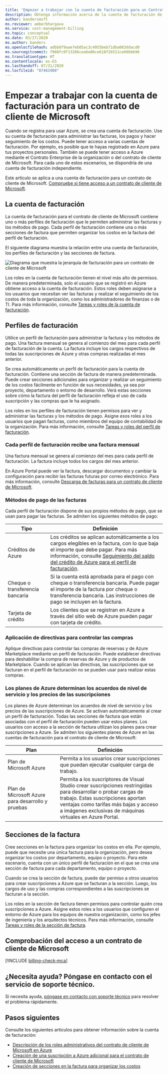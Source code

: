 ```yaml
---
title: 'Empezar a trabajar con la cuenta de facturación para un Contrato de cliente de Microsoft: Azure'
description: Obtenga información acerca de la cuenta de facturación de su Contrato de cliente de Microsoft, incluidos los perfiles de facturación y los métodos de pago mediante factura.
author: bandersmsft
ms.reviewer: amberbhargava
ms.service: cost-management-billing
ms.topic: conceptual
ms.date: 03/27/2020
ms.author: banders
ms.openlocfilehash: adbb8f9aae7eb05ac3c4955beb71dba003ddacd0
ms.sourcegitcommit: f988fc0f13266cea6e86ce618f2b511ce69bbb96
ms.translationtype: HT
ms.contentlocale: es-ES
ms.lasthandoff: 07/31/2020
ms.locfileid: "87461908"
---
```

# <a name="get-started-with-your-microsoft-customer-agreement-billing-account"></a>Empezar a trabajar con la cuenta de facturación para un contrato de cliente de Microsoft

Cuando se registra para usar Azure, se crea una cuenta de facturación. Use su cuenta de facturación para administrar las facturas, los pagos y hacer seguimiento de los costos. Puede tener acceso a varias cuentas de facturación. Por ejemplo, es posible que te hayas registrado en Azure para tus proyectos personales. También se puede tener acceso a Azure mediante el Contrato Enterprise de la organización o del contrato de cliente de Microsoft. Para cada uno de estos escenarios, se dispondría de una cuenta de facturación independiente.

Este artículo se aplica a una cuenta de facturación para un contrato de cliente de Microsoft. [Compruebe si tiene acceso a un contrato de cliente de Microsoft](#check-access-to-a-microsoft-customer-agreement).

## <a name="your-billing-account"></a>La cuenta de facturación

La cuenta de facturación para el contrato de cliente de Microsoft contiene uno o más perfiles de facturación que le permiten administrar las facturas y los métodos de pago. Cada perfil de facturación contiene una o más secciones de factura que permiten organizar los costos en la factura del perfil de facturación.

El siguiente diagrama muestra la relación entre una cuenta de facturación, los perfiles de facturación y las secciones de factura.

![Diagrama que muestra la jerarquía de facturación para un contrato de cliente de Microsoft](./media/mca-overview/mca-billing-hierarchy.png)

Los roles en la cuenta de facturación tienen el nivel más alto de permisos. De manera predeterminada, solo el usuario que se registró en Azure obtiene acceso a la cuenta de facturación. Estos roles deben asignarse a los usuarios que necesitan ver las facturas y realizar el seguimiento de los costos de toda la organización, como los administradores de finanzas o de TI. Para más información, consulte [Tareas y roles de la cuenta de facturación](../manage/understand-mca-roles.md#billing-account-roles-and-tasks).

## <a name="billing-profiles"></a>Perfiles de facturación

Utilice un perfil de facturación para administrar la factura y los métodos de pago. Una factura mensual se genera al comienzo del mes para cada perfil de facturación de la cuenta. La factura incluye los cargos respectivos de todas las suscripciones de Azure y otras compras realizadas el mes anterior.

Se crea automáticamente un perfil de facturación para la cuenta de facturación. Contiene una sección de factura de manera predeterminada. Puede crear secciones adicionales para organizar y realizar un seguimiento de los costos fácilmente en función de sus necesidades, ya sea por proyecto, departamento o entorno de desarrollo. Verá estas secciones sobre cómo la factura del perfil de facturación refleja el uso de cada suscripción y las compras que le ha asignado.

Los roles en los perfiles de facturación tienen permisos para ver y administrar las facturas y los métodos de pago. Asigne esos roles a los usuarios que pagan facturas, como miembros del equipo de contabilidad de la organización. Para más información, consulte [Tareas y roles del perfil de facturación](../manage/understand-mca-roles.md#billing-profile-roles-and-tasks).

### <a name="each-billing-profile-gets-a-monthly-invoice"></a>Cada perfil de facturación recibe una factura mensual

Una factura mensual se genera al comienzo del mes para cada perfil de facturación. La factura incluye todos los cargos del mes anterior.

En Azure Portal puede ver la factura, descargar documentos y cambiar la configuración para recibir las facturas futuras por correo electrónico. Para más información, consulte [Descarga de facturas para un contrato de cliente de Microsoft](../manage/download-azure-invoice-daily-usage-date.md#download-invoices-for-a-microsoft-customer-agreement).

### <a name="invoice-payment-methods"></a>Métodos de pago de las facturas

Cada perfil de facturación dispone de sus propios métodos de pago, que se usan para pagar las facturas. Se admiten los siguientes métodos de pago:

| Tipo             | Definición  |
|------------------|-------------|
|Créditos de Azure    |  Los créditos se aplican automáticamente a los cargos elegibles en la factura, con lo que baja el importe que debe pagar. Para más información, consulte [Seguimiento del saldo del crédito de Azure para el perfil de facturación](../manage/mca-check-azure-credits-balance.md). |
|Cheque o transferencia bancaria | Si la cuenta está aprobada para el pago con cheque o transferencia bancaria. Puede pagar el importe de la factura por cheque o transferencia bancaria. Las instrucciones de pago se incluyen en la factura. |
|Tarjeta de crédito | Los clientes que se registran en Azure a través del sitio web de Azure pueden pagar con tarjeta de crédito. |

### <a name="apply-policies-to-control-purchases"></a>Aplicación de directivas para controlar las compras

Aplique directivas para controlar las compras de reservas y de Azure Marketplace mediante un perfil de facturación. Puede establecer directivas para deshabilitar la compra de reservas de Azure y de productos de Marketplace. Cuando se aplican las directivas, las suscripciones que se facturan en el perfil de facturación no se pueden usar para realizar estas compras.

### <a name="azure-plans-determine-pricing-and-service-level-agreement-for-subscriptions"></a>Los planes de Azure determinan los acuerdos de nivel de servicio y los precios de las suscripciones

Los planes de Azure determinan los acuerdos de nivel de servicio y los precios de las suscripciones de Azure. Se activan automáticamente al crear un perfil de facturación. Todas las secciones de factura que están asociadas con el perfil de facturación pueden usar estos planes. Los usuarios con acceso a la sección de factura utilizan los planes para crear suscripciones a Azure. Se admiten los siguientes planes de Azure en las cuentas de facturación para el contrato de cliente de Microsoft:

| Plan             | Definición  |
|------------------|-------------|
|Plan de Microsoft Azure   | Permita a los usuarios crear suscripciones que puedan ejecutar cualquier carga de trabajo.  |
|Plan de Microsoft Azure para desarrollo y pruebas | Permita a los suscriptores de Visual Studio crear suscripciones restringidas para desarrollar o probar cargas de trabajo. Estas suscripciones aportan ventajas como tarifas más bajas y acceso a imágenes exclusivas de máquinas virtuales en Azure Portal. |

## <a name="invoice-sections"></a>Secciones de la factura

Cree secciones en la factura para organizar los costos en ella. Por ejemplo, puede que necesite una única factura para la organización, pero desea organizar los costos por departamento, equipo o proyecto. Para este escenario, cuenta con un único perfil de facturación en el que se crea una sección de factura para cada departamento, equipo o proyecto.

Cuando se crea la sección de factura, puede dar permiso a otros usuarios para crear suscripciones a Azure que se facturan a la sección. Luego, los cargos de uso y las compras correspondientes a las suscripciones se facturan a la sección.

Los roles en la sección de factura tienen permisos para controlar quién crea suscripciones a Azure. Asigne estos roles a los usuarios que configuren el entorno de Azure para los equipos de nuestra organización, como los jefes de ingeniería y los arquitectos técnicos. Para más información, consulte [Tareas y roles de la sección de factura](../manage/understand-mca-roles.md#invoice-section-roles-and-tasks).

## <a name="check-access-to-a-microsoft-customer-agreement"></a>Comprobación del acceso a un contrato de cliente de Microsoft
[!INCLUDE [billing-check-mca](../../../includes/billing-check-mca.md)]

## <a name="need-help-contact-support"></a>¿Necesita ayuda? Póngase en contacto con el servicio de soporte técnico.

Si necesita ayuda, [póngase en contacto con soporte técnico](https://portal.azure.com/?#blade/Microsoft_Azure_Support/HelpAndSupportBlade) para resolver el problema rápidamente.

## <a name="next-steps"></a>Pasos siguientes

Consulte los siguientes artículos para obtener información sobre la cuenta de facturación:

- [Descripción de los roles administrativos del contrato de cliente de Microsoft en Azure](../manage/understand-mca-roles.md)
- [Creación de una suscripción a Azure adicional para el contrato de cliente de Microsoft](../manage/create-subscription.md)
- [Creación de secciones en la factura para organizar los costos](../manage/mca-section-invoice.md)
